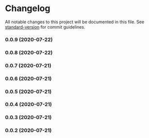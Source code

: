 # Changelog

All notable changes to this project will be documented in this file. See [standard-version](https://github.com/conventional-changelog/standard-version) for commit guidelines.

### 0.0.9 (2020-07-22)

### 0.0.8 (2020-07-22)

### 0.0.7 (2020-07-21)

### 0.0.6 (2020-07-21)

### 0.0.5 (2020-07-21)

### 0.0.4 (2020-07-21)

### 0.0.3 (2020-07-21)

### 0.0.2 (2020-07-21)

